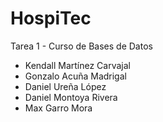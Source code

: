 # HospiTec
Tarea 1 - Curso de Bases de Datos 
- Kendall Martínez Carvajal
- Gonzalo Acuña Madrigal
- Daniel Ureña López
- Daniel Montoya Rivera
- Max Garro Mora